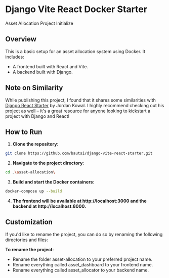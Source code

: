 # Django Vite React Docker Starter
Asset Allocation Project Initialize

## Overview

This is a basic setup for an asset allocation system using Docker. It includes:
- A frontend built with React and Vite.
- A backend built with Django.

## Note on Similarity

While publishing this project, I found that it shares some similarities with [Django React Starter](https://github.com/Jordan-Kowal/django-react-starter) by Jordan Kowal. I highly recommend checking out his project as well – it's a great resource for anyone looking to kickstart a project with Django and React!

## How to Run

1. **Clone the repository**:

```bash
git clone https://github.com/bautsi/django-vite-react-starter.git
```

2. **Navigate to the project directory**:

```bash
cd .\asset-allocation\
```

3. **Build and start the Docker containers**:

```bash
docker-compose up --build
```

4. **The frontend will be available at http://localhost:3000 and the backend at http://localhost:8000.**

## Customization

If you'd like to rename the project, you can do so by renaming the following directories and files:

**To rename the project**:
- Rename the folder asset-allocation to your preferred project name.
- Rename everything called asset_dashboard to your frontend name.
- Rename everything called asset_allocator to your backend name.
